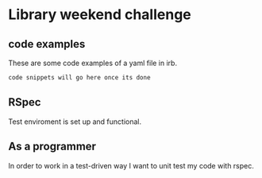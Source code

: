 # Library weekend challenge

## code examples
These are some code examples of a yaml file in irb.
```ruby
code snippets will go here once its done
```
## RSpec 
Test enviroment is set up and functional.

## As a programmer
In order to work in a test-driven way
I want to unit test my code with rspec.


